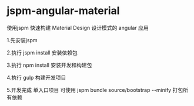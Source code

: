 # jspm-angular-material
使用jspm 快速构建 Material Design 设计模式的 angular 应用

1.先安装jspm

2.执行 jspm install 安装依赖包

3.执行 npm install 安装开发和构建包

4.执行 gulp 构建开发项目


5.开发完成  单入口项目 可使用 jspm bundle source/bootstrap --minify 打包所有依赖